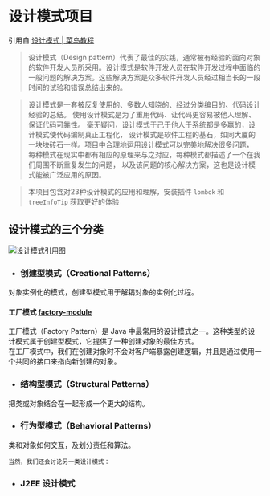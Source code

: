 # 设计模式项目
引用自 [设计模式 | 菜鸟教程](https://www.runoob.com/design-pattern/design-pattern-tutorial.html)
>设计模式（Design pattern）代表了最佳的实践，通常被有经验的面向对象的软件开发人员所采用。设计模式是软件开发人员在软件开发过程中面临的一般问题的解决方案。这些解决方案是众多软件开发人员经过相当长的一段时间的试验和错误总结出来的。

>设计模式是一套被反复使用的、多数人知晓的、经过分类编目的、代码设计经验的总结。
使用设计模式是为了重用代码、让代码更容易被他人理解、保证代码可靠性。 
毫无疑问，设计模式于己于他人于系统都是多赢的，设计模式使代码编制真正工程化，
设计模式是软件工程的基石，如同大厦的一块块砖石一样。项目中合理地运用设计模式可以完美地解决很多问题，
每种模式在现实中都有相应的原理来与之对应，每种模式都描述了一个在我们周围不断重复发生的问题，
以及该问题的核心解决方案，这也是设计模式能被广泛应用的原因。 

>本项目包含对23种设计模式的应用和理解，安装插件 `lombok` 和 `treeInfoTip` 获取更好的体验
## 设计模式的三个分类
![设计模式引用图](https://img-blog.csdnimg.cn/img_convert/aefc6eb7f5ba13216d5f21051327816e.png)

* ### 创建型模式（Creational Patterns）
对象实例化的模式，创建型模式用于解耦对象的实例化过程。


#### 工厂模式 [factory-module](factory-module)
工厂模式（Factory Pattern）是 Java 中最常用的设计模式之一。这种类型的设计模式属于创建型模式，它提供了一种创建对象的最佳方式。  
在工厂模式中，我们在创建对象时不会对客户端暴露创建逻辑，并且是通过使用一个共同的接口来指向新创建的对象。

* ### 结构型模式（Structural Patterns）
把类或对象结合在一起形成一个更大的结构。
* ### 行为型模式（Behavioral Patterns）
类和对象如何交互，及划分责任和算法。

`当然，我们还会讨论另一类设计模式：`
* ### J2EE 设计模式
